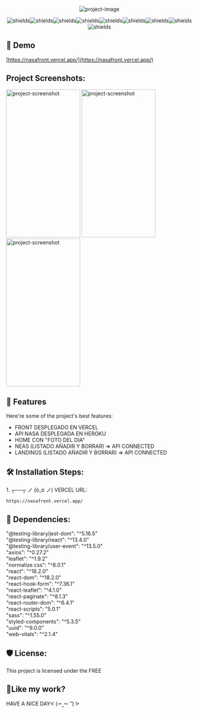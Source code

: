 <p align="center"><img src="https://media0.giphy.com/media/VLRRWXGuwHpny/200w.gif?cid=82a1493b6gtpcqjai3ixwmpg6jpnqfsomzaxsi0zufvw7kqq&amp;rid=200w.gif&amp;ct=s" alt="project-image"></p>

<p align="center"><img src="https://img.shields.io/badge/GitHub-100000?style=for-the-badge&amp;logo=github&amp;logoColor=white" alt="shields"><img src="https://img.shields.io/badge/react%20os-0088CC?style=for-the-badge&amp;logo=reactos&amp;logoColor=white" alt="shields"><img src="https://img.shields.io/badge/JavaScript-F7DF1E?style=for-the-badge&amp;logo=javascript&amp;logoColor=black" alt="shields"><img src="https://img.shields.io/badge/CSS-239120?&amp;style=for-the-badge&amp;logo=css3&amp;logoColor=white" alt="shields"><img src="https://img.shields.io/badge/Express.js-404D59?style=for-the-badge" alt="shields"><img src="https://img.shields.io/badge/Node.js-43853D?style=for-the-badge&amp;logo=node.js&amp;logoColor=white" alt="shields"><img src="https://img.shields.io/badge/MongoDB-4EA94B?style=for-the-badge&amp;logo=mongodb&amp;logoColor=white" alt="shields"><img src="https://img.shields.io/badge/Heroku-430098?style=for-the-badge&amp;logo=heroku&amp;logoColor=white" alt="shields"><img src="https://img.shields.io/badge/Vercel-000000?style=for-the-badge&amp;logo=vercel&amp;logoColor=white" alt="shields"></p>

<h2>🚀 Demo</h2>

[https://nasafront.vercel.app/](https://nasafront.vercel.app/)

<h2>Project Screenshots:</h2>

<img src="https://i.pinimg.com/236x/1f/4b/7e/1f4b7eca4b3995b730862f2e0d5b9484.jpg" alt="project-screenshot" width="200" height="400/">

<img src="https://i.pinimg.com/236x/da/ba/76/daba76f02bb29886572c77ddecccefaf.jpg" alt="project-screenshot" width="200" height="400/">

<img src="https://i.pinimg.com/236x/51/e6/d7/51e6d72eb1d87ce1cc8805f49d3f530c.jpg" alt="project-screenshot" width="200" height="400/">

  
  
<h2>🧐 Features</h2>

Here're some of the project's best features:

*   FRONT DESPLEGADO EN VERCEL
*   API NASA DESPLEGADA EN HEROKU
*   HOME CON "FOTO DEL DIA"
*   NEAS (LISTADO AÑADIR Y BORRAR) => API CONNECTED
*   LANDINGS (LISTADO AÑADIR Y BORRAR) => API CONNECTED

<h2>🛠️ Installation Steps:</h2>

<p>1. ┬──┬ ノ (ò_ó ノ) VERCEL URL:</p>

```
https://nasafront.vercel.app/
```

<h2>🍰 Dependencies:</h2>


"@testing-library/jest-dom": "^5.16.5"  
"@testing-library/react": "^13.4.0"  
"@testing-library/user-event": "^13.5.0"  
"axios": "^0.27.2"  
"leaflet": "^1.9.2"  
"normalize.css": "^8.0.1"  
"react": "^18.2.0"  
"react-dom": "^18.2.0"  
"react-hook-form": "^7.36.1"  
"react-leaflet": "^4.1.0"  
"react-paginate": "^8.1.3"  
"react-router-dom": "^6.4.1"  
"react-scripts": "5.0.1"  
"sass": "^1.55.0"  
"styled-components": "^5.3.5"  
"uuid": "^9.0.0"  
"web-vitals": "^2.1.4"

<h2>🛡️ License:</h2>

This project is licensed under the FREE

<h2>💖Like my work?</h2>

HAVE A NICE DAYᕙ (⇀‸↼ ‶) ᕗ